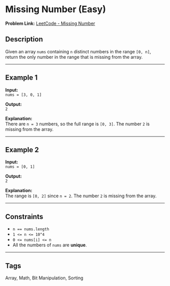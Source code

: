 # Missing Number (Easy)

**Problem Link:** [LeetCode - Missing Number](https://leetcode.com/problems/missing-number/)

## Description

Given an array `nums` containing `n` distinct numbers in the range `[0, n]`, return the only number in the range that is missing from the array.

---

## Example 1

**Input:**  
`nums = [3, 0, 1]`

**Output:**  
`2`

**Explanation:**  
There are `n = 3` numbers, so the full range is `[0, 3]`. The number `2` is missing from the array.

---

## Example 2

**Input:**  
`nums = [0, 1]`

**Output:**  
`2`

**Explanation:**  
The range is `[0, 2]` since `n = 2`. The number `2` is missing from the array.

---

## Constraints

- `n == nums.length`
- `1 <= n <= 10^4`
- `0 <= nums[i] <= n`
- All the numbers of `nums` are **unique**.

---

## Tags

Array, Math, Bit Manipulation, Sorting
